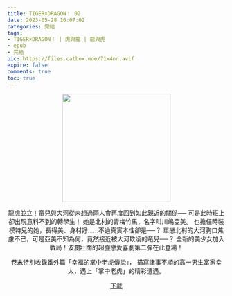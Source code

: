 ```yaml
---
title: TIGER×DRAGON！ 02
date: 2023-05-28 16:07:02
categories: 完結
tags:
- TIGER×DRAGON！ | 虎與龍 | 龍與虎
- epub
- 完結
pic: https://files.catbox.moe/71x4nn.avif
expire: false
comments: true
toc: true
---
```


<div style="text-align:center" class="kratos-post-content">

<img width="250px" src="https://files.catbox.moe/71x4nn.avif">

<p>
龍虎並立！竜兒與大河從未想過兩人會再度回到如此親近的關係──
可是此時班上卻出現意料不到的轉學生！
她是北村的青梅竹馬，名字叫川嶋亞美。
也擔任時裝模特兒的她，長得美、身材好……不過真實本性卻是──？
單戀北村的大河胸口焦慮不已，可是亞美不知為何，竟然接近被大河欺凌的竜兒──？
全新的美少女加入戰局！波瀾壯闊的超強戀愛喜劇第二彈在此登場！

卷末特別收錄番外篇「幸福的掌中老虎傳說」，
描寫諸事不順的高一男生富家幸太，遇上「掌中老虎」的精彩遭遇。
</p>

<p>
<a href="https://epubdatabase.azurewebsites.net/EBOOKS/EPUB/完結/TIGER×DRAGON！/竹宮悠由子 - 龍與虎 2.epub?download=1">下載</a>
</p>

</div>
